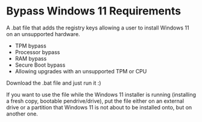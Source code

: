 # Bypass Windows 11 Requirements
A .bat file that adds the registry keys allowing a user to install Windows 11 on an unsupported hardware.

- TPM bypass
- Processor bypass
- RAM bypass
- Secure Boot bypass
- Allowing upgrades with an unsupported TPM or CPU

Download the .bat file and just run it :) 

If you want to use the file while the Windows 11 installer is running (installing a fresh copy, bootable pendrive/drive), put the file either on an external drive or a partition that Windows 11 is not about to be installed onto, but on another one.
